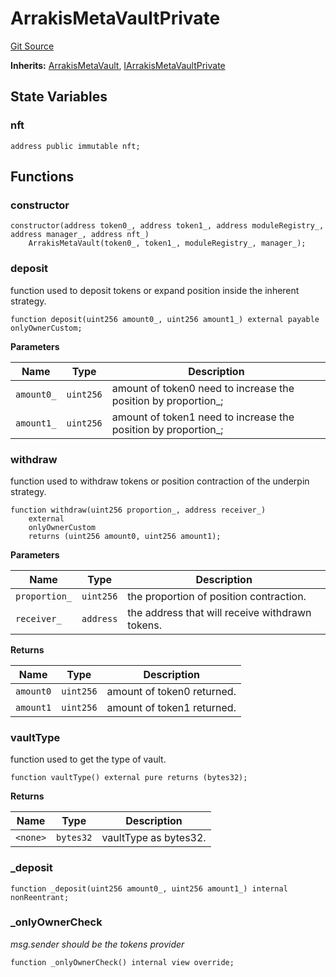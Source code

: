 # ArrakisMetaVaultPrivate
[Git Source](https://github.com/ArrakisFinance/arrakis-modular/blob/main/src/ArrakisMetaVaultPrivate.sol)

**Inherits:**
[ArrakisMetaVault](/src/abstracts/ArrakisMetaVault.sol/abstract.ArrakisMetaVault.md), [IArrakisMetaVaultPrivate](/src/interfaces/IArrakisMetaVaultPrivate.sol/interface.IArrakisMetaVaultPrivate.md)


## State Variables
### nft

```solidity
address public immutable nft;
```


## Functions
### constructor


```solidity
constructor(address token0_, address token1_, address moduleRegistry_, address manager_, address nft_)
    ArrakisMetaVault(token0_, token1_, moduleRegistry_, manager_);
```

### deposit

function used to deposit tokens or expand position inside the
inherent strategy.


```solidity
function deposit(uint256 amount0_, uint256 amount1_) external payable onlyOwnerCustom;
```
**Parameters**

|Name|Type|Description|
|----|----|-----------|
|`amount0_`|`uint256`|amount of token0 need to increase the position by proportion_;|
|`amount1_`|`uint256`|amount of token1 need to increase the position by proportion_;|


### withdraw

function used to withdraw tokens or position contraction of the
underpin strategy.


```solidity
function withdraw(uint256 proportion_, address receiver_)
    external
    onlyOwnerCustom
    returns (uint256 amount0, uint256 amount1);
```
**Parameters**

|Name|Type|Description|
|----|----|-----------|
|`proportion_`|`uint256`|the proportion of position contraction.|
|`receiver_`|`address`|the address that will receive withdrawn tokens.|

**Returns**

|Name|Type|Description|
|----|----|-----------|
|`amount0`|`uint256`|amount of token0 returned.|
|`amount1`|`uint256`|amount of token1 returned.|


### vaultType

function used to get the type of vault.


```solidity
function vaultType() external pure returns (bytes32);
```
**Returns**

|Name|Type|Description|
|----|----|-----------|
|`<none>`|`bytes32`|vaultType as bytes32.|


### _deposit


```solidity
function _deposit(uint256 amount0_, uint256 amount1_) internal nonReentrant;
```

### _onlyOwnerCheck

*msg.sender should be the tokens provider*


```solidity
function _onlyOwnerCheck() internal view override;
```

